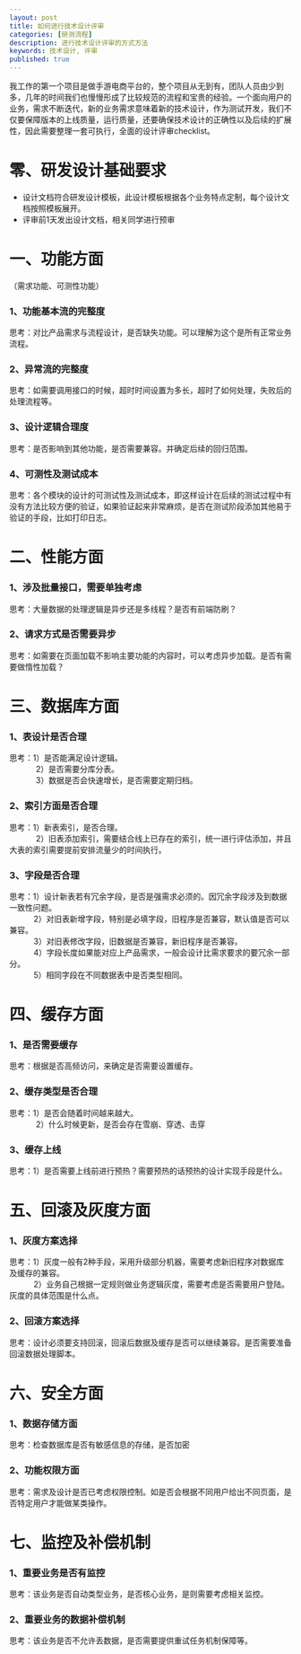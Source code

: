 ```yaml
---
layout: post
title: 如何进行技术设计评审
categories: [研测流程]
description: 进行技术设计评审的方式方法
keywords: 技术设计, 评审
published: true
---
```


 我工作的第一个项目是做手游电商平台的，整个项目从无到有，团队人员由少到多，几年的时间我们也慢慢形成了比较规范的流程和宝贵的经验。一个面向用户的业务，需求不断迭代，新的业务需求意味着新的技术设计，作为测试开发，我们不仅要保障版本的上线质量，运行质量，还要确保技术设计的正确性以及后续的扩展性，因此需要整理一套可执行，全面的设计评审checklist。

# 零、研发设计基础要求
- 设计文档符合研发设计模板，此设计模板根据各个业务特点定制，每个设计文档按照模板展开。
- 评审前1天发出设计文档，相关同学进行预审

# 一、功能方面
（需求功能、可测性功能）
<a name="9b2fdba7"></a>
### 1、功能基本流的完整度
思考：对比产品需求与流程设计，是否缺失功能。可以理解为这个是所有正常业务流程。
<a name="5ddceeb9"></a>
### 2、异常流的完整度
思考：如需要调用接口的时候，超时时间设置为多长，超时了如何处理，失败后的处理流程等。
<a name="0def7df2"></a>
### 3、设计逻辑合理度
思考：是否影响到其他功能，是否需要兼容。并确定后续的回归范围。
<a name="39fc7beb"></a>
### 4、可测性及测试成本
思考：各个模块的设计的可测试性及测试成本，即这样设计在后续的测试过程中有没有方法比较方便的验证，如果验证起来非常麻烦，是否在测试阶段添加其他易于验证的手段，比如打印日志。
<a name="4765a21f"></a>
# 二、性能方面
<a name="bd386e64"></a>
### 1、涉及批量接口，需要单独考虑
思考：大量数据的处理逻辑是异步还是多线程？是否有前端防刷？
<a name="ceb5f93f"></a>
### 2、请求方式是否需要异步
思考：如需要在页面加载不影响主要功能的内容时，可以考虑异步加载。是否有需要做惰性加载？
<a name="79b1ab77"></a>
# 三、数据库方面
<a name="lq7u5"></a>
### 1、表设计是否合理
思考：1）是否能满足设计逻辑。<br />           
     2）是否需要分库分表。<br />           
     3）数据是否会快速增长，是否需要定期归档。
<a name="5b9582ae"></a>
### 2、索引方面是否合理
思考：1）新表索引，是否合理。<br />           
   2）旧表添加索引，需要结合线上已存在的索引，统一进行评估添加，并且大表的索引需要提前安排流量少的时间执行。
<a name="51a46d1d"></a>
### 3、字段是否合理
思考：1）设计新表若有冗余字段，是否是强需求必须的。因冗余字段涉及到数据一致性问题。<br />           2）对旧表新增字段，特别是必填字段，旧程序是否兼容，默认值是否可以兼容。<br />           3）对旧表修改字段，旧数据是否兼容，新旧程序是否兼容。<br />           4）字段长度如果能对应上产品需求，一般会设计比需求要求的要冗余一部分。<br />           5）相同字段在不同数据表中是否类型相同。
<a name="22ea1cb6"></a>

# 四、缓存方面
<a name="be64e0b3"></a>
### 1、是否需要缓存
思考：根据是否高频访问，来确定是否需要设置缓存。
<a name="90dedf69"></a>
### 2、缓存类型是否合理
思考：1）是否会随着时间越来越大。<br />           
   2）什么时候更新，是否会存在雪崩、穿透、击穿
<a name="eede8e7e"></a>
### 3、缓存上线
思考：1）是否需要上线前进行预热？需要预热的话预热的设计实现手段是什么。
<a name="a2c9ae14"></a>
# 五、回滚及灰度方面
<a name="e48bb8ba"></a>
### 1、灰度方案选择
思考：1）灰度一般有2种手段，采用升级部分机器，需要考虑新旧程序对数据库及缓存的兼容。<br />           2）业务自己根据一定规则做业务逻辑灰度，需要考虑是否需要用户登陆。灰度的具体范围是什么点。
<a name="c683f5fc"></a>
### 2、回滚方案选择
思考：设计必须要支持回滚，回滚后数据及缓存是否可以继续兼容。是否需要准备回滚数据处理脚本。
<a name="80982e22"></a>
# 六、安全方面
<a name="6f59b7a1"></a>
### 1、数据存储方面
思考：检查数据库是否有敏感信息的存储，是否加密
<a name="56eabd23"></a>
### 2、功能权限方面
思考：需求及设计是否已考虑权限控制。如是否会根据不同用户给出不同页面，是否特定用户才能做某类操作。
<a name="f180b063"></a>
# 七、监控及补偿机制
<a name="889b62ff"></a>
### 1、重要业务是否有监控
思考：该业务是否自动类型业务，是否核心业务，是则需要考虑相关监控。
<a name="85125669"></a>
### 2、重要业务的数据补偿机制
思考：该业务是否不允许丢数据，是否需要提供重试任务机制保障等。
